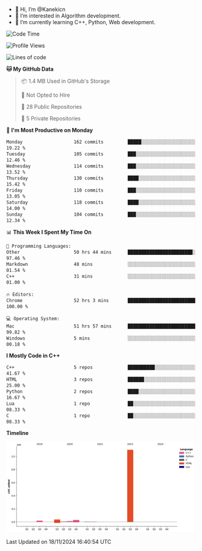 - 👋 Hi, I’m @Kanekicn
- 👀 I’m interested in Algorithm development.
- 🌱 I’m currently learning C++, Python, Web development.

<!---
cotecsz/cotecsz is a ✨ special ✨ repository because its `README.md` (this file) appears on your GitHub profile.
You can click the Preview link to take a look at your changes.
--->

<!--START_SECTION:waka-->
![Code Time](http://img.shields.io/badge/Code%20Time-2%2C008%20hrs%2022%20mins-blue)

![Profile Views](http://img.shields.io/badge/Profile%20Views-8-blue)

![Lines of code](https://img.shields.io/badge/From%20Hello%20World%20I%27ve%20Written-1.2%20million%20lines%20of%20code-blue)

**🐱 My GitHub Data** 

> 📦 1.4 MB Used in GitHub's Storage 
 > 
> 🚫 Not Opted to Hire
 > 
> 📜 28 Public Repositories 
 > 
> 🔑 5 Private Repositories 
 > 
📅 **I'm Most Productive on Monday** 

```text
Monday                   162 commits         █████░░░░░░░░░░░░░░░░░░░░   19.22 % 
Tuesday                  105 commits         ███░░░░░░░░░░░░░░░░░░░░░░   12.46 % 
Wednesday                114 commits         ███░░░░░░░░░░░░░░░░░░░░░░   13.52 % 
Thursday                 130 commits         ████░░░░░░░░░░░░░░░░░░░░░   15.42 % 
Friday                   110 commits         ███░░░░░░░░░░░░░░░░░░░░░░   13.05 % 
Saturday                 118 commits         ████░░░░░░░░░░░░░░░░░░░░░   14.00 % 
Sunday                   104 commits         ███░░░░░░░░░░░░░░░░░░░░░░   12.34 % 
```


📊 **This Week I Spent My Time On** 

```text
💬 Programming Languages: 
Other                    50 hrs 44 mins      ████████████████████████░   97.46 % 
Markdown                 48 mins             ░░░░░░░░░░░░░░░░░░░░░░░░░   01.54 % 
C++                      31 mins             ░░░░░░░░░░░░░░░░░░░░░░░░░   01.00 % 

🔥 Editors: 
Chrome                   52 hrs 3 mins       █████████████████████████   100.00 % 

💻 Operating System: 
Mac                      51 hrs 57 mins      █████████████████████████   99.82 % 
Windows                  5 mins              ░░░░░░░░░░░░░░░░░░░░░░░░░   00.18 % 
```

**I Mostly Code in C++** 

```text
C++                      5 repos             ██████████░░░░░░░░░░░░░░░   41.67 % 
HTML                     3 repos             ██████░░░░░░░░░░░░░░░░░░░   25.00 % 
Python                   2 repos             ████░░░░░░░░░░░░░░░░░░░░░   16.67 % 
Lua                      1 repo              ██░░░░░░░░░░░░░░░░░░░░░░░   08.33 % 
C                        1 repo              ██░░░░░░░░░░░░░░░░░░░░░░░   08.33 % 
```



**Timeline**

![Lines of Code chart](https://raw.githubusercontent.com/Kanekicn/Kanekicn/master/assets/bar_graph.png)


 Last Updated on 18/11/2024 16:40:54 UTC
<!--END_SECTION:waka-->
